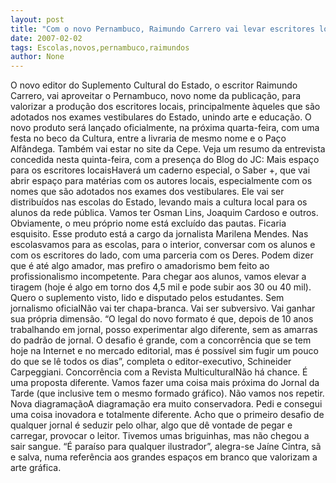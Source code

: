 ```yaml
---
layout: post
title: "Com o novo Pernambuco, Raimundo Carrero vai levar escritores locais para escolas e vestibulandos"
date: 2007-02-02
tags: Escolas,novos,pernambuco,raimundos
author: None
---
```

O novo editor do Suplemento Cultural do Estado, o escritor Raimundo Carrero, vai aproveitar o Pernambuco, novo nome da publicação, para valorizar a produção dos escritores locais, principalmente àqueles que são adotados nos exames vestibulares do Estado, unindo arte e educação.
O novo produto será lançado oficialmente, na próxima quarta-feira, com uma festa no beco da Cultura, entre a livraria de mesmo nome e o Paço Alfândega. Também vai estar no site da Cepe.
Veja um resumo da entrevista concedida nesta quinta-feira, com a presença do Blog do JC:
Mais espaço para os escritores locaisHaverá um caderno especial, o Saber +, que vai abrir espaço para matérias com os autores locais, especialmente com os nomes que são adotados nos exames dos vestibulares. Ele vai ser distribuídos nas escolas do Estado, levando mais a cultura local para os alunos da rede pública. Vamos ter Osman Lins, Joaquim Cardoso e outros. Obviamente, o meu próprio nome está excluído das pautas. Ficaria esquisito. Esse produto está a cargo da jornalista Marilena Mendes.
Nas escolasvamos para as escolas, para o interior, conversar com os alunos e com os escritores do lado, com uma parceria com os Deres. Podem dizer que é até algo amador, mas prefiro o amadorismo bem feito ao profissionalismo incompetente. Para chegar aos alunos, vamos elevar a tiragem (hoje é algo em torno dos 4,5 mil e pode subir aos 30 ou 40 mil). Quero o suplemento visto, lido e disputado pelos estudantes.
Sem jornalismo oficialNão vai ter chapa-branca. Vai ser subversivo. Vai ganhar sua própria dimensão. “O legal do novo formato é que, depois de 10 anos trabalhando em jornal, posso experimentar algo diferente, sem as amarras do padrão de jornal. O desafio é grande, com a concorrência que se tem hoje na Internet e no mercado editorial, mas é possível sim fugir um pouco do que se lê todos os dias”, completa o editor-executivo, Schineider Carpeggiani.
Concorrência com a Revista MulticulturalNão há chance. É uma proposta diferente. Vamos fazer uma coisa mais próxima do Jornal da Tarde (que inclusive tem o mesmo formado gráfico). Não vamos nos repetir.
Nova diagramaçãoA diagramação era muito conservadora. Pedi e consegui uma coisa inovadora e totalmente diferente. Acho que o primeiro desafio de qualquer jornal é seduzir pelo olhar, algo que dê vontade de pegar e carregar, provocar o leitor. Tivemos umas briguinhas, mas não chegou a sair sangue. “É paraíso para qualquer ilustrador”, alegra-se Jaíne Cintra, sã e salva, numa referência aos grandes espaços em branco que valorizam a arte gráfica. 